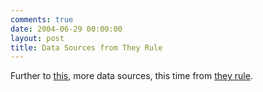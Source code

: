 ```yaml
---
comments: true
date: 2004-06-29 00:00:00
layout: post
title: Data Sources from They Rule
---
```


Further to [this](/?id=44), more data sources, this time from [they rule](http://theyrule.net/html/category.php?category=datasources).
